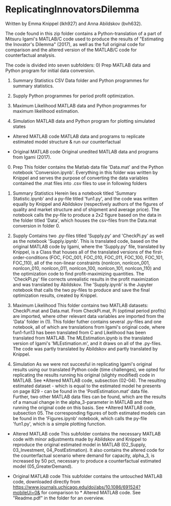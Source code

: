 # ReplicatingInnovatorsDilemma
Written by Emma Knippel (lkh927) and Anna Abildskov (bvh632).

The code found in this zip folder contains a Python-translation of a part of Mitsuru Igami's MATLAB/C code used to produce the results of "Estimating the Inovator's Dilemma" (2017), as well as the full original code for comparison and the altered version of the MATLAB/C code for counterfactual analysis. 

The code is divided into seven subfolders:
0) Prep                         MATLAB data and Python program for initial data conversion. 

1) Summary Statistics           CSV Data folder and Python programmes for summary statistics.

2) Supply                       Python programmes for period profit optimization.

3) Maximum Likelihood           MATLAB data and Python programmes for maximum likelihood estimation.

4) Simulation                   MATLAB data and Python program for plotting simulated states

* Altered MATLAB code           MATLAB data and programs to replicate estimated model structure & run our counterfactual

* Original MATLAB code          Original unedited MATLAB data and programs from Igami (2017). 


0. Prep 
This folder contains the Matlab data file 'Data.mat' and the Python notebook 'Conversion.ipynb'. Everything in this folder was written by Knippel and serves the purpose of converting the data variables contained the .mat files into .csv files to use in following folders

1. Summary Statistics
Herein lies a notebook titled 'Summary Statistic.ipynb' and a py-file titled 'fun1.py', and the code was written equally by Knippel and Abildskov (respectively authors of the figures of quality and market structure and of shipment and average price). The notebook calls the py-file to produce a 2x2 figure based on the data in the folder titled 'Data', which houses the csv-files from the Data.mat conversion in folder 0.

2. Supply
Contains two .py-files titled 'Supply.py' and 'CheckPi.py' as well as the notebook 'Supply.ipynb'. 
This is translated code, based on the original MATLAB code by Igami, where the 'Supply.py' file, translated by Knippel, is a Class that houses all of the translated versions of the first-order-conditions (FOC, FOC_001, FOC_010, FOC_011, FOC_100, FOC_101, FOC_110), all of the non-linear constraints (nonlcon, nonlcon_001, nonlcon_010, nonlcon_011, nonlcon_100, nonlcon_101, nonlcon_110) and the optimization code to find profit-maximizing quantities. The 'CheckPi.py' file corrects unrealistic results in the profit maximization and was translated by Abildskov. The 'Supply.ipynb' is the Jupyter notebook that calls the two py-files to produce and save the final optimization results, created by Knippel.

3. Maximum Likelihood
This folder contains two MATLAB datasets: CheckPi.mat and Data.mat. From CheckPi.mat, Pi (optimal period profits) are imported, where other relevant data variables are imported from the 'Data' folder in (1). This folder futher contains several .py-files and one notebook, all of which are translations from Igami's original code, where fun1-fun13 has been translated from C and Likelihood has been translated from MATLAB. The MLEstimation.ipynb is the translated version of Igami's 'MLEstimation.m', and it draws on all of the .py-files. The code was partly translated by Abildskov and partly translated by Knippel.

4. Simulation
As we were not succesful in replicating Igami's original results using our translated Python code (time challenges), we opted for replicating the results running his original (slighty modified) code in MATLAB. See *Altered MATLAB code, subsection (02-04). The resulting estimated dataset - which is equal to the estimated model he presents on page 829 - can be found in the 'PostEstimation.mat' data file. Further, two other MATLAB data files can be found, which are the results of a manual change in the alpha_3-parameter in MATLAB and then running the original code on this basis. See *Altered MATLAB code, subsection 05. The corresponding figures of both estimated models can be found in the 'Figures.ipynb' notebook, which calls the py-file 'fun1.py', which is a simple plotting function.

* Altered MATLAB code
This subfolder contains the necessary MATLAB code with minor adjustments made by Abildskov and Knippel to reproduce the original estimated model in MATLAB (02_Supply, 03_Investment, 04_PostEstimation). It also contains the altered code for the counterfactual scenario where demand for capacity, alpha_3, is increased by 50 pct, necessary to produce a counterfactual estimated model (05_GreaterDemand).

* Original MATLAB code
This subfolder contains the untouched MATLAB code, downloaded directly from https://www.journals.uchicago.edu/doi/abs/10.1086/691524?mobileUi=0& for comparison to * Altered MATLAB code. See "Readme.pdf" in the folder for an overview.